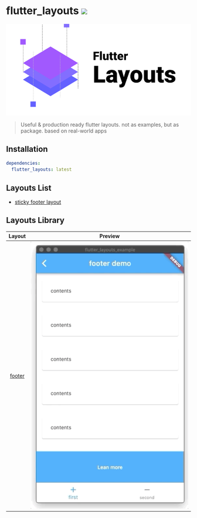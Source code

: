 # flutter_layouts [![](https://img.shields.io/badge/pub-latest-brightgreen)](https://pub.dev/packages/flutter_layouts)



![](./doc/logo.png)



> Useful & production ready flutter layouts. not as examples, but as package. based on real-world apps


## Installation
```yaml
dependencies:
  flutter_layouts: latest
```


## Layouts List
- [sticky footer layout](/lib/src/footer) 


## Layouts Library
Layout             |  Preview
:-------------------------:|:-------------------------:
[footer](./lib/src/footer) |![](./doc/footer/footer-demo-1.gif)

